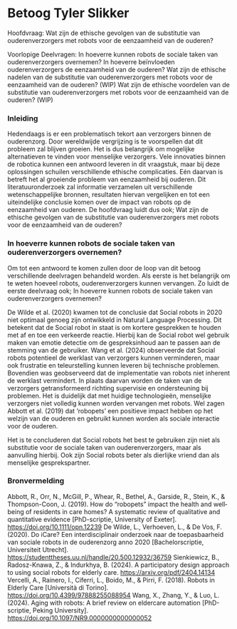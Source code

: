 # Betoog Tyler Slikker

Hoofdvraag:
Wat zijn de ethische gevolgen van de substitutie van ouderenverzorgers met robots voor de eenzaamheid van de ouderen?

Voorlopige Deelvragen:
In hoeverre kunnen robots de sociale taken van ouderenverzorgers overnemen?
In hoeverre beïnvloeden ouderenverzorgers de eenzaamheid van de ouderen?
Wat zijn de ethische nadelen van de substitutie van ouderenverzorgers met robots voor de eenzaamheid van de ouderen? (WIP)
Wat zijn de ethische voordelen van de substitutie van ouderenverzorgers met robots voor de eenzaamheid van de ouderen? (WIP)

### Inleiding

Hedendaags is er een problematisch tekort aan verzorgers binnen de ouderenzorg. Door wereldwijde vergrijzing is te voorspellen dat dit probleem zal blijven groeien. Het is dus belangrijk om mogelijke alternatieven te vinden voor menselijke verzorgers. Vele innovaties binnen de robotica kunnen een antwoord leveren in dit vraagstuk, maar bij deze oplossingen schuilen verschillende ethische complicaties. Eén daarvan is betreft het al groeiende probleem van eenzaamheid bij ouderen. Dit literatuuronderzoek zal informatie verzamelen uit verschillende wetenschappelijke bronnen, resultaten hiervan vergelijken en tot een uiteindelijke conclusie komen over de impact van robots op de eenzaamheid van ouderen. De hoofdvraag luidt dus ook; Wat zijn de ethische gevolgen van de substitutie van ouderenverzorgers met robots voor de eenzaamheid van de ouderen?

### In hoeverre kunnen robots de sociale taken van ouderenverzorgers overnemen?

Om tot een antwoord te komen zullen door de loop van dit betoog verschillende deelvragen behandeld worden. Als eerste is het belangrijk om te weten hoeveel robots, ouderenverzorgers kunnen vervangen. Zo luidt de eerste deelvraag ook; In hoeverre kunnen robots de sociale taken van ouderenverzorgers overnemen?

De Wilde et al. (2020) kwamen tot de conclusie dat Social robots in 2020 niet optimaal genoeg zijn ontwikkeld in Natural Language Processing. Dit betekent dat de Social robot in staat is om kortere gesprekken te houden met af en toe een verkeerde reactie. Hierbij kan de Social robot wel gebruik maken van emotie detectie om de gespreksinhoud aan te passen aan de stemming van de gebruiker. Wang et al. (2024) observeerde dat Social robots potentieel de werklast van verzorgers kunnen verminderen, maar ook frustratie en teleurstelling kunnen leveren bij technische problemen. Bovendien was geobserveerd dat de implementatie van robots niet inherent de werklast vermindert. In plaats daarvan worden de taken van de verzorgers getransformeerd richting supervisie en ondersteuning bij problemen. Het is duidelijk dat met huidige technologieën, menselijke verzorgers niet volledig kunnen worden vervangen met robots. Wel zagen Abbott et al. (2019) dat ‘robopets’ een positieve impact hebben op het welzijn van de ouderen en gebruikt kunnen worden als sociale interactie voor de ouderen.

Het is te concluderen dat Social robots het best te gebruiken zijn niet als substitutie voor de sociale taken van ouderenverzorgers, maar als aanvulling hierbij. Ook zijn Social robots beter als dierlijke vriend dan als menselijke gesprekspartner. 

### Bronvermelding

Abbott, R., Orr, N., McGill, P., Whear, R., Bethel, A., Garside, R., Stein, K., & Thompson-Coon, J. (2019). How do “robopets” impact the health and well‐being of residents in care homes? A systematic review of qualitative and quantitative evidence [PhD-scriptie, University of Exeter]. https://doi.org/10.1111/opn.12239
De Wilde, L., Verhoeven, L., & De Vos, F. (2020). Do iCare? Een interdisciplinair onderzoek naar de toepasbaarheid van sociale robots in de ouderenzorg anno 2020 [Bachelorscriptie, Universiteit Utrecht]. https://studenttheses.uu.nl/handle/20.500.12932/36759
Sienkiewicz, B., Radosz-Knawa, Z., & Indurkhya, B. (2024). A participatory design approach to using social robots for elderly care. https://arxiv.org/pdf/2404.14134
Vercelli, A., Rainero, I., Ciferri, L., Boido, M., & Pirri, F. (2018). Robots in Elderly Care [Università di Torino]. https://doi.org/10.4399/97888255088954
Wang, X., Zhang, Y., & Luo, L. (2024). Aging with robots: A brief review on eldercare automation [PhD-scriptie, Peking University]. https://doi.org/10.1097/NR9.0000000000000052

